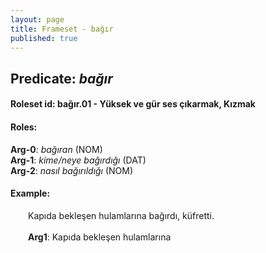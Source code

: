 ```yaml
---
layout: page
title: Frameset - bağır
published: true
---
```

<h2>Predicate: <i>bağır</i></h2>
<h4>Roleset id: bağır.01 - Yüksek ve gür ses çıkarmak, Kızmak<br>
<h4>Roles:</h4>
<b>Arg-0</b>: <i>bağıran</i>  (NOM) <br>
<b>Arg-1</b>: <i>kime/neye bağırdığı</i>  (DAT) <br>
<b>Arg-2</b>: <i>nasıl bağırıldığı</i>  (NOM) <br>
<h4>Example:</h4>
&emsp;&emsp;Kapıda bekleşen hulamlarına bağırdı, küfretti.<br><br>
&emsp;&emsp;<b>Arg1</b>:  Kapıda bekleşen hulamlarına<br>

